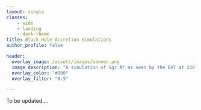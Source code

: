 ```yaml
---
layout: single
classes:
    - wide
    - landing
    - dark-theme
title: Black Hole Accretion Simulations
author_profile: false

header:
  overlay_image: /assets/images/banner.png
  image_description: "A simulation of Sgr A* as seen by the EHT at 230 GHz" 
  overlay_color: "#000"
  overlay_filter: "0.5"

---
```


To be updated....




 
